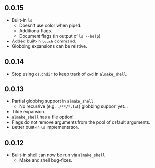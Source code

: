
## 0.0.15
 * Built-in `ls`
    * Doesn't use color when piped.
    * Additional flags.
    * Document flags (in output of `ls --help`)
 * Added built-in `touch` command.
 * Globbing expansions can be relative.

## 0.0.14
 * Stop using `os.chdir` to keep track of `cwd` in `almake_shell`.

## 0.0.13
 * Partial globbing support in `almake_shell`.
    * No recursive (e.g. `./**/*.txt`) globbing support yet...
 * Tilde expansion.
 * `almake_shell` has a file option!
 * Flags do not remove arguments from the pool of default arguments.
 * Better built-in `ls` implementation.

## 0.0.12
 * Built-in shell can now be run via `almake_shell`
    * Make and shell bug-fixes.
